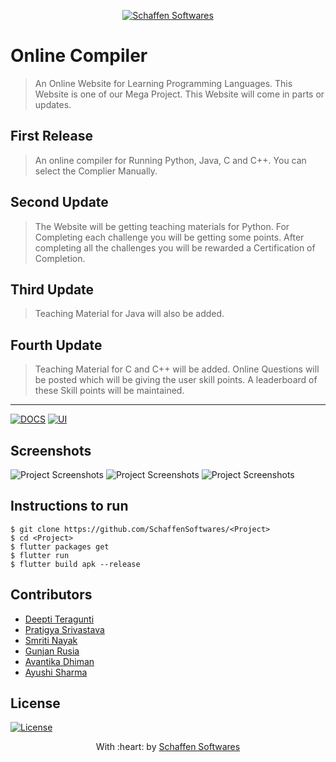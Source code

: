 <p align="center"><a href="https://www.schaffensofts.com" target="_blank"><img src="https://i.postimg.cc/ZRBk4xZs/logo.png" title="Schaffen Softwares" alt="Schaffen Softwares"></a>
</p>

# Online Compiler

> An Online Website for Learning Programming Languages.
> This Website is one of our Mega Project. This Website will come in parts or updates.

## First Release

> An online compiler for Running Python, Java, C and C++.
> You can select the Complier Manually.

## Second Update

> The Website will be getting teaching materials for Python.
> For Completing each challenge you will be getting some points.
> After completing all the challenges you will be rewarded a Certification of Completion.

## Third Update

> Teaching Material for Java will also be added.

## Fourth Update

> Teaching Material for C and C++ will be added.
> Online Questions will be posted which will be giving the user skill points.
> A leaderboard of these Skill points will be maintained.

---
[![DOCS](https://img.shields.io/badge/Documentation-see%20docs-green?style=flat-square&logo=appveyor)](INSERT_LINK_FOR_DOCS_HERE) 
  [![UI ](https://img.shields.io/badge/User%20Interface-Link%20to%20UI-orange?style=flat-square&logo=appveyor)](INSERT_UI_LINK_HERE)


## Screenshots
<img src="" alt="Project Screenshots">
<img src="" alt="Project Screenshots">
<img src="" alt="Project Screenshots">

## Instructions to run
```
$ git clone https://github.com/SchaffenSoftwares/<Project>
$ cd <Project>
$ flutter packages get
$ flutter run
$ flutter build apk --release
```

## Contributors
- <a href="https://github.com/DeeptiTeragunti">Deepti Teragunti</a>
- <a href="https://github.com/pratigya2217">Pratigya Srivastava</a>
- <a href="https://github.com/shruti1421">Smriti Nayak</a>
- <a href="https://github.com/<Contributor>">Gunjan Rusia</a>
- <a href="https://github.com/Avantika184001">Avantika Dhiman</a>
- <a href="https://github.com/<Contributor>">Ayushi Sharma</a>

## License
[![License](http://img.shields.io/:license-mit-blue.svg?style=flat-square)](http://badges.mit-license.org)

<p align="center">
	With :heart: by <a href="https://www.schaffensofts.com" target="_blank">Schaffen Softwares</a>
</p>

